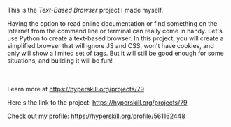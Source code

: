 This is the *Text-Based Browser* project I made myself.


<p>Having the option to read online documentation or find something on the Internet from the command line or terminal can really come in handy. Let's use Python to create a text-based browser. In this project, you will create a simplified browser that will ignore JS and CSS, won't have cookies, and only will show a limited set of tags. But it will still be good enough for some situations, and building it will be fun!</p><br/><br/>Learn more at <a href="https://hyperskill.org/projects/79?utm_source=ide&utm_medium=ide&utm_campaign=ide&utm_content=project-card">https://hyperskill.org/projects/79</a>

Here's the link to the project: https://hyperskill.org/projects/79

Check out my profile: https://hyperskill.org/profile/561162448